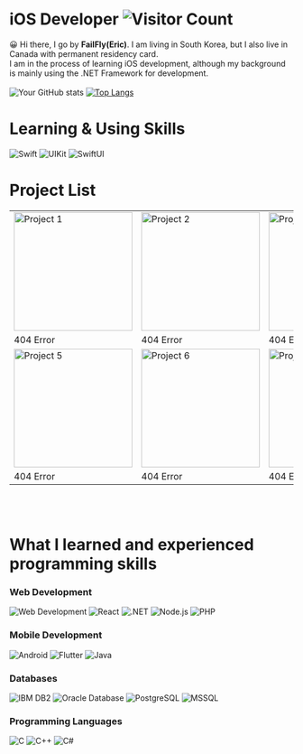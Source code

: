 # iOS Developer ![Visitor Count](https://komarev.com/ghpvc/?username=FailFly24)<br>
😀 Hi there, I go by **FailFly(Eric)**. I am living in South Korea, but I also live in Canada with permanent residency card.<br>
I am in the process of learning iOS development, although my background is mainly using the .NET Framework for development.
<br><br>
![Your GitHub stats](https://github-readme-stats.vercel.app/api?username=FailFly24&show_icons=true&theme=radical) 
[![Top Langs](https://github-readme-stats.vercel.app/api/top-langs/?username=FailFly24&layout=compact&theme=radical&card_width=400&langs_count=8)](https://github.com/anuraghazra/github-readme-stats)

# **Learning & Using Skills**
![Swift](https://img.shields.io/badge/Swift-%23F05138?style=flat&logo=swift&logoColor=white)
![UIKit](https://img.shields.io/badge/UIKit-%23007AFF?style=flat&logo=apple&logoColor=white)
![SwiftUI](https://img.shields.io/badge/SwiftUI-%23F05138?style=flat&logo=swift&logoColor=white)

# Project List
<table>
  <tr>
    <td><img src="https://via.placeholder.com/200" alt="Project 1" width="210"/></td>
    <td><img src="https://via.placeholder.com/200" alt="Project 2" width="210"/></td>
    <td><img src="https://via.placeholder.com/200" alt="Project 3" width="210"/></td>
    <td><img src="https://via.placeholder.com/200" alt="Project 4" width="210"/></td>
  </tr>
  <tr>
    <td>404 Error</td>
    <td>404 Error</td>
    <td>404 Error</td>
    <td>404 Error</td>
  </tr>
  <tr>
    <td><img src="https://via.placeholder.com/200" alt="Project 5" width="210"/></td>
    <td><img src="https://via.placeholder.com/200" alt="Project 6" width="210"/></td>
    <td><img src="https://via.placeholder.com/200" alt="Project 7" width="210"/></td>
    <td><img src="https://via.placeholder.com/200" alt="Project 8" width="210"/></td>
  </tr>
  <tr>
    <td>404 Error</td>
    <td>404 Error</td>
    <td>404 Error</td>
    <td>404 Error</td>
  </tr>
</table

<br><br>
# What I learned and experienced programming skills
### Web Development
![Web Development](https://img.shields.io/badge/Web_Development-%23F4A300?style=flat&logo=html5&logoColor=white)
![React](https://img.shields.io/badge/React-%2361DAFB?style=flat&logo=react&logoColor=white)
![.NET](https://img.shields.io/badge/.NET-%23512BD4?style=flat&logo=.net&logoColor=white) 
![Node.js](https://img.shields.io/badge/Node.js-%238CC84B?style=flat&logo=node.js&logoColor=white)
![PHP](https://img.shields.io/badge/PHP-%23777BB4?style=flat&logo=php&logoColor=white)

### Mobile Development
![Android](https://img.shields.io/badge/Android-%233DDC84?style=flat-square&logo=android&logoColor=white&color=333333)
![Flutter](https://img.shields.io/badge/Flutter-%2302569B?style=flat&logo=flutter&logoColor=white)
![Java](https://img.shields.io/badge/Java-%23007396?style=flat&logo=java&logoColor=white)

### Databases
![IBM DB2](https://img.shields.io/badge/IBM_DB2-%230033A0?style=flat&logo=IBM&logoColor=white)
![Oracle Database](https://img.shields.io/badge/Oracle_Database-%23F80000?style=flat&logo=oracle&logoColor=white)
![PostgreSQL](https://img.shields.io/badge/PostgreSQL-%23336791?style=flat&logo=postgresql&logoColor=white)
![MSSQL](https://img.shields.io/badge/MSSQL-%23CC2927?style=flat&logo=microsoft-sql-server&logoColor=white)

### Programming Languages
![C](https://img.shields.io/badge/C-%2300599C?style=flat&logo=c&logoColor=white)
![C++](https://img.shields.io/badge/C%2B%2B-%2300599C?style=flat&logo=cplusplus&logoColor=white)
![C#](https://img.shields.io/badge/C%23-%23239120?style=flat&logo=c-sharp&logoColor=white)



